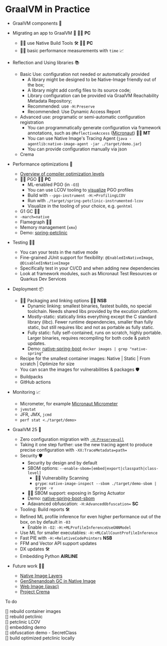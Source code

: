 # GraalVM in Practice

* GraalVM components 🐰
* Migrating an app to GraalVM 🤖 👩‍💻 **PC**
  * 👩‍💻 use Native Build Tools 🛠️ 👩‍💻 **PC**
  * 👩‍💻 basic performance measurements with `time` 📈
* Reflection and Using libraries 📚
  * Basic Use: configuration not needed or automatically provided
    * A library might be designed to be Native-Image friendly out of the box;
    * A library might add config files to its source code;
    * Library configuration can be provided via GraalVM Reachability Metadata Repository;
    * Recommended: use `-H:Preserve`
    * Recommended: Use Dynamic Access Report
  * Advanced use: programatic or semi-automatic configuration registration
    * You can programmatically generate configuration via framework annotations, such as `@ReflectiveAccess` ([Micronaut](https://guides.micronaut.io/latest/micronaut-graalvm-reflection-maven-java.html)) 👩‍💻 **MT**
    * You can use Native Image's Tracing Agent (`java -agentlib:native-image-agent -jar ./target/demo.jar`)
    *  You can provide configuration manually via json
  * Crema
* Performance optimizations 🚀
  * [Overview of compiler optimization levels](https://github.com/alina-yur/native-spring-boot?tab=readme-ov-file#optimization-levels-in-native-image)
  * 👩‍💻 PGO 👩‍💻 **PC**
    * ML-enabled PGO (in `-O3`)
    * You can use LCOV tooling to [visualize](https://www.graalvm.org/latest/reference-manual/native-image/optimizations-and-performance/PGO/LCOV/) PGO profiles
     * Build with `--pgo-instrument -H:+ProfilingLCOV`
     * Run with `./target/spring-petclinic-instrumented-lcov`
     * Visualize in the tooling of your choice, e.g. `genhtml`
  * G1 GC 👩‍💻
  * `-march=native`
  * Flamegraph 👩‍💻
  * Memory management (`xmx`)
  * Demo: [spring-petclinic](https://github.com/spring-projects/spring-petclinic)
* Testing 👨‍🔬
  * You can your tests in the native mode
  * Fine-grained JUnit support for flexibility: `@EnabledInNativeImage`, `@DisabledInNativeImage`
  * Specifically test in your CI/CD and when adding new dependencies
  * Look at framework modules, such as Micronaut Test Resources or Quarkus Dev Services
* Deployment 📦
  * 👩‍💻 Packaging and linking options 👩‍💻 **NSB**
      * Dynamic linking: smallest binaries, fastest builds, no special toolchain. Needs shared libs provided by the excution platform.
      * Mostly-static: statically links everything except the C standard library (libc). Fewer runtime dependencies, smaller than fully static, but still requires libc and not as portable as fully static.
      * Fully static: fully self-contained, runs on scratch, highly portable. Larger binaries, requires recompiling for both code & patch updates.
      *  Demo: [native-spring-boot](https://github.com/alina-yur/native-spring-boot) `docker images | grep "native-spring"`
  * Recipe for the smallest container images: Native | Static | From scratch | Optimize for size
  * You can scan the images for vulnerabilities & packages 🛡️
  * Buildpacks
  * GitHub actions

* Monitoring 📈
  * Micrometer, for example [Micronaut Micrometer](https://micronaut-projects.github.io/micronaut-micrometer/latest/guide/)
  * `jvmstat`
  * JFR, JMX, `jcmd`
  * `perf stat <./target/demo>`

* GraalVM 25 🐰

    * Zero configuration migration with [`-H:Preserve=all`](https://github.com/oracle/graal/pull/10180)
     * Taking it one step further: use the new tracing agent to produce precise configuration with `-XX:TraceMetadata=path=`
  * Security 🛡️
    *  Security by design and by default
      * SBOM options: `--enable-sbom=[embed|export|classpath|class-level]`
        * 👩‍💻 Vulnerability Scanning
        * `grype`: `native-image-inspect --sbom ./target/demo-sbom | grype -v`
      * 👩‍💻 SBOM support: exposing in Spring Actuator
      * Demo: [native-spring-boot-sbom](https://github.com/alina-yur/native-spring-boot-sbom)
    * Adavanced obfuscation: `-H:AdvancedObfuscation=` **SC**
  * Tooling: Build reports 🛠️
  * Refined ML profile inference for even higher performance out of the box, on by default in `-03`
    * Enable in `-O2`: `-H:+MLProfileInferenceUseGNNModel`
  * Use ML for smaller executables: `-H:+MLCallCountProfileInference`
  * Fast PIE with `-H:+RelativeCodePointers` **NSB**
  * FFM and Vector API support updates
  * DX updates 🛠️
  * Embedding Python **AIRLINE**

* Future work 👩‍🔬
    * [Native Image Layers](https://github.com/oracle/graal/issues/7626)
    * [GenShenandoah GC in Native Image](https://github.com/orgs/oracle/projects/6/views/1?pane=issue&itemId=130712659&issue=oracle%7Cgraal%7C12237)
    * [Web Image (javac)](https://graalvm.github.io/graalvm-demos/native-image/wasm-javac/)
    * [Project Crema](https://github.com/orgs/oracle/projects/6?pane=issue&itemId=113766307&issue=oracle%7Cgraal%7C11327)
 


To do 

<!-- ssh -o ServerAliveInterval=60 opc@alina-oracledeveloper-->
[] rebuild container images <br>
[] rebuild petclinic <br>
[] petclinic LCOV <br>
[] embedding demo <br>
[] obfuscation demo - SecretClass <br>
[] build optimized petclinic locally <br>
